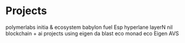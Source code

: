# Projects
polymerlabs
initia & ecosystem
babylon
fuel
Esp
hyperlane
layerN
nil
blockchain + ai
projects using eigen da
blast eco
monad eco
Eigen AVS

